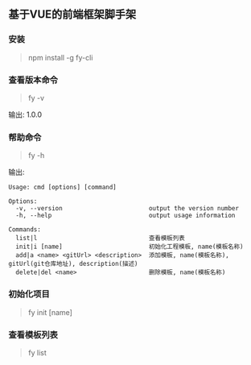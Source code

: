 ## 基于VUE的前端框架脚手架

### 安装

> npm install -g fy-cli

### 查看版本命令

> fy -v

输出: 1.0.0

### 帮助命令
> fy -h

输出:
````
Usage: cmd [options] [command]

Options:
  -v, --version                        output the version number
  -h, --help                           output usage information

Commands:
  list|l                               查看模板列表
  init|i [name]                        初始化工程模板, name(模板名称)
  add|a <name> <gitUrl> <description>  添加模板, name(模板名称), gitUrl(git仓库地址), description(描述)
  delete|del <name>                    删除模板, name(模板名称)
````

### 初始化项目

> fy init [name]

### 查看模板列表

> fy list
